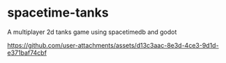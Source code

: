 # spacetime-tanks
A multiplayer 2d tanks game using spacetimedb and godot




https://github.com/user-attachments/assets/d13c3aac-8e3d-4ce3-9d1d-e371baf74cbf

